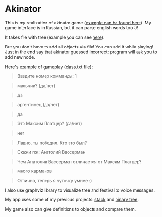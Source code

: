 # Akinator
This is my realization of akinator game ([example can be found here](https://en.akinator.com/)). My game interface is in Russian, but it can parse english words too :)!

It takes file with tree (example you can see [here](https://github.com/ThreadJava800/Akinator/blob/main/aki.txt)).

But you don't have to add all objects via file! You can add it while playing! Just in the end say that akinator guessed incorrect: program will ask you to add new node.

Here's example of gameplay (class.txt file):

> Введите номер комманды: 1

> мальчик? (да/нет)

> да

> аргентинец (да/нет)

> да

> Это Максим Платцер? (да/нет)

> нет

> Ладно, ты победил. Кто это был?

> Скажи пж: Анатолий Вассерман

> Чем Анатолий Вассерман отличается от Максим Платцер?

> много карманов

> Отлично, теперь я чуточку умнее :)

I also use graphviz library to visualize tree and festival to voice messages.

My app uses some of my previous projects: [stack](https://github.com/ThreadJava800/Secured-Stack) and [binary tree](https://github.com/ThreadJava800/BinaryTree).

My game also can give definitions to objects and compare them.